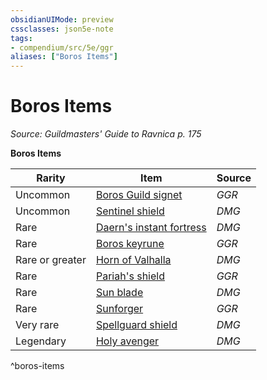 ```yaml
---
obsidianUIMode: preview
cssclasses: json5e-note
tags:
- compendium/src/5e/ggr
aliases: ["Boros Items"]
---
```

# Boros Items
*Source: Guildmasters' Guide to Ravnica p. 175* 

**Boros Items**

| Rarity | Item | Source |
|--------|------|--------|
| Uncommon | [Boros Guild signet](2-Mechanics/CLI/items/boros-guild-signet-ggr.md) | *GGR* |
| Uncommon | [Sentinel shield](2-Mechanics/CLI/items/sentinel-shield.md) | *DMG* |
| Rare | [Daern's instant fortress](2-Mechanics/CLI/items/daerns-instant-fortress.md) | *DMG* |
| Rare | [Boros keyrune](2-Mechanics/CLI/items/boros-keyrune-ggr.md) | *GGR* |
| Rare or greater | [Horn of Valhalla](2-Mechanics/CLI/items/horn-of-valhalla-dmg.md) | *DMG* |
| Rare | [Pariah's shield](2-Mechanics/CLI/items/pariahs-shield-ggr.md) | *GGR* |
| Rare | [Sun blade](2-Mechanics/CLI/items/sun-blade.md) | *DMG* |
| Rare | [Sunforger](2-Mechanics/CLI/items/sunforger-ggr.md) | *GGR* |
| Very rare | [Spellguard shield](2-Mechanics/CLI/items/spellguard-shield.md) | *DMG* |
| Legendary | [Holy avenger](2-Mechanics/CLI/items/holy-avenger.md) | *DMG* |
^boros-items